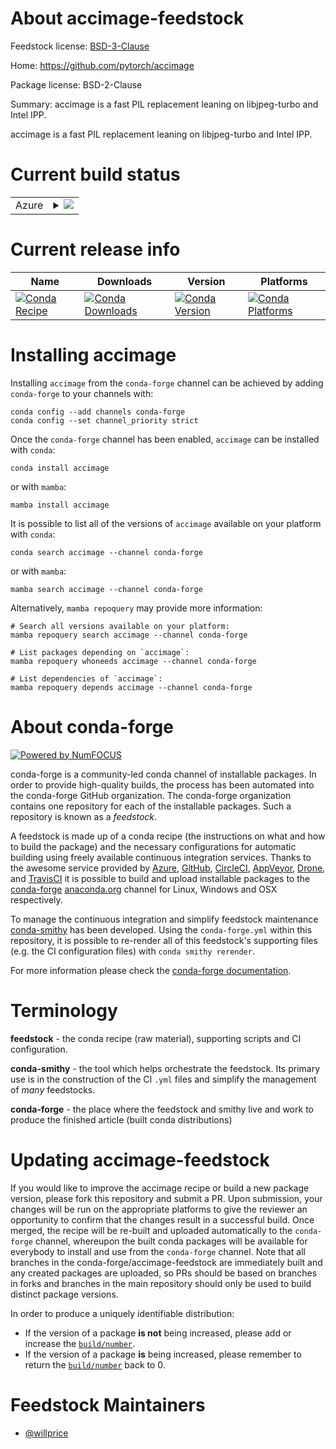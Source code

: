 About accimage-feedstock
========================

Feedstock license: [BSD-3-Clause](https://github.com/conda-forge/accimage-feedstock/blob/main/LICENSE.txt)

Home: https://github.com/pytorch/accimage

Package license: BSD-2-Clause

Summary: accimage is a fast PIL replacement leaning on libjpeg-turbo and Intel IPP.

accimage is a fast PIL replacement leaning on libjpeg-turbo and Intel IPP.


Current build status
====================


<table>
    
  <tr>
    <td>Azure</td>
    <td>
      <details>
        <summary>
          <a href="https://dev.azure.com/conda-forge/feedstock-builds/_build/latest?definitionId=6178&branchName=main">
            <img src="https://dev.azure.com/conda-forge/feedstock-builds/_apis/build/status/accimage-feedstock?branchName=main">
          </a>
        </summary>
        <table>
          <thead><tr><th>Variant</th><th>Status</th></tr></thead>
          <tbody><tr>
              <td>linux_64_python3.10.____cpython</td>
              <td>
                <a href="https://dev.azure.com/conda-forge/feedstock-builds/_build/latest?definitionId=6178&branchName=main">
                  <img src="https://dev.azure.com/conda-forge/feedstock-builds/_apis/build/status/accimage-feedstock?branchName=main&jobName=linux&configuration=linux%20linux_64_python3.10.____cpython" alt="variant">
                </a>
              </td>
            </tr><tr>
              <td>linux_64_python3.11.____cpython</td>
              <td>
                <a href="https://dev.azure.com/conda-forge/feedstock-builds/_build/latest?definitionId=6178&branchName=main">
                  <img src="https://dev.azure.com/conda-forge/feedstock-builds/_apis/build/status/accimage-feedstock?branchName=main&jobName=linux&configuration=linux%20linux_64_python3.11.____cpython" alt="variant">
                </a>
              </td>
            </tr><tr>
              <td>linux_64_python3.12.____cpython</td>
              <td>
                <a href="https://dev.azure.com/conda-forge/feedstock-builds/_build/latest?definitionId=6178&branchName=main">
                  <img src="https://dev.azure.com/conda-forge/feedstock-builds/_apis/build/status/accimage-feedstock?branchName=main&jobName=linux&configuration=linux%20linux_64_python3.12.____cpython" alt="variant">
                </a>
              </td>
            </tr><tr>
              <td>linux_64_python3.13.____cp313</td>
              <td>
                <a href="https://dev.azure.com/conda-forge/feedstock-builds/_build/latest?definitionId=6178&branchName=main">
                  <img src="https://dev.azure.com/conda-forge/feedstock-builds/_apis/build/status/accimage-feedstock?branchName=main&jobName=linux&configuration=linux%20linux_64_python3.13.____cp313" alt="variant">
                </a>
              </td>
            </tr><tr>
              <td>linux_64_python3.9.____cpython</td>
              <td>
                <a href="https://dev.azure.com/conda-forge/feedstock-builds/_build/latest?definitionId=6178&branchName=main">
                  <img src="https://dev.azure.com/conda-forge/feedstock-builds/_apis/build/status/accimage-feedstock?branchName=main&jobName=linux&configuration=linux%20linux_64_python3.9.____cpython" alt="variant">
                </a>
              </td>
            </tr>
          </tbody>
        </table>
      </details>
    </td>
  </tr>
</table>

Current release info
====================

| Name | Downloads | Version | Platforms |
| --- | --- | --- | --- |
| [![Conda Recipe](https://img.shields.io/badge/recipe-accimage-green.svg)](https://anaconda.org/conda-forge/accimage) | [![Conda Downloads](https://img.shields.io/conda/dn/conda-forge/accimage.svg)](https://anaconda.org/conda-forge/accimage) | [![Conda Version](https://img.shields.io/conda/vn/conda-forge/accimage.svg)](https://anaconda.org/conda-forge/accimage) | [![Conda Platforms](https://img.shields.io/conda/pn/conda-forge/accimage.svg)](https://anaconda.org/conda-forge/accimage) |

Installing accimage
===================

Installing `accimage` from the `conda-forge` channel can be achieved by adding `conda-forge` to your channels with:

```
conda config --add channels conda-forge
conda config --set channel_priority strict
```

Once the `conda-forge` channel has been enabled, `accimage` can be installed with `conda`:

```
conda install accimage
```

or with `mamba`:

```
mamba install accimage
```

It is possible to list all of the versions of `accimage` available on your platform with `conda`:

```
conda search accimage --channel conda-forge
```

or with `mamba`:

```
mamba search accimage --channel conda-forge
```

Alternatively, `mamba repoquery` may provide more information:

```
# Search all versions available on your platform:
mamba repoquery search accimage --channel conda-forge

# List packages depending on `accimage`:
mamba repoquery whoneeds accimage --channel conda-forge

# List dependencies of `accimage`:
mamba repoquery depends accimage --channel conda-forge
```


About conda-forge
=================

[![Powered by
NumFOCUS](https://img.shields.io/badge/powered%20by-NumFOCUS-orange.svg?style=flat&colorA=E1523D&colorB=007D8A)](https://numfocus.org)

conda-forge is a community-led conda channel of installable packages.
In order to provide high-quality builds, the process has been automated into the
conda-forge GitHub organization. The conda-forge organization contains one repository
for each of the installable packages. Such a repository is known as a *feedstock*.

A feedstock is made up of a conda recipe (the instructions on what and how to build
the package) and the necessary configurations for automatic building using freely
available continuous integration services. Thanks to the awesome service provided by
[Azure](https://azure.microsoft.com/en-us/services/devops/), [GitHub](https://github.com/),
[CircleCI](https://circleci.com/), [AppVeyor](https://www.appveyor.com/),
[Drone](https://cloud.drone.io/welcome), and [TravisCI](https://travis-ci.com/)
it is possible to build and upload installable packages to the
[conda-forge](https://anaconda.org/conda-forge) [anaconda.org](https://anaconda.org/)
channel for Linux, Windows and OSX respectively.

To manage the continuous integration and simplify feedstock maintenance
[conda-smithy](https://github.com/conda-forge/conda-smithy) has been developed.
Using the ``conda-forge.yml`` within this repository, it is possible to re-render all of
this feedstock's supporting files (e.g. the CI configuration files) with ``conda smithy rerender``.

For more information please check the [conda-forge documentation](https://conda-forge.org/docs/).

Terminology
===========

**feedstock** - the conda recipe (raw material), supporting scripts and CI configuration.

**conda-smithy** - the tool which helps orchestrate the feedstock.
                   Its primary use is in the construction of the CI ``.yml`` files
                   and simplify the management of *many* feedstocks.

**conda-forge** - the place where the feedstock and smithy live and work to
                  produce the finished article (built conda distributions)


Updating accimage-feedstock
===========================

If you would like to improve the accimage recipe or build a new
package version, please fork this repository and submit a PR. Upon submission,
your changes will be run on the appropriate platforms to give the reviewer an
opportunity to confirm that the changes result in a successful build. Once
merged, the recipe will be re-built and uploaded automatically to the
`conda-forge` channel, whereupon the built conda packages will be available for
everybody to install and use from the `conda-forge` channel.
Note that all branches in the conda-forge/accimage-feedstock are
immediately built and any created packages are uploaded, so PRs should be based
on branches in forks and branches in the main repository should only be used to
build distinct package versions.

In order to produce a uniquely identifiable distribution:
 * If the version of a package **is not** being increased, please add or increase
   the [``build/number``](https://docs.conda.io/projects/conda-build/en/latest/resources/define-metadata.html#build-number-and-string).
 * If the version of a package **is** being increased, please remember to return
   the [``build/number``](https://docs.conda.io/projects/conda-build/en/latest/resources/define-metadata.html#build-number-and-string)
   back to 0.

Feedstock Maintainers
=====================

* [@willprice](https://github.com/willprice/)

